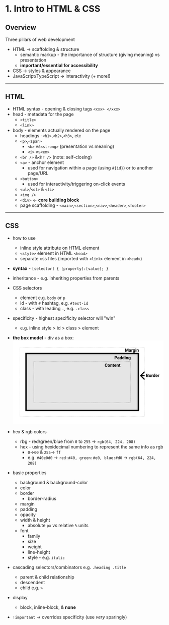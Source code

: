 # 1. Intro to HTML & CSS

## Overview

Three pillars of web development

- HTML -> scaffolding & structure
  - semantic markup - the importance of structure (giving meaning) vs presentation
  - **important/essential for accessibility**
- CSS -> styles & appearance
- JavaScript/TypeScript -> interactivity (+ more!)

---

## HTML

- HTML syntax - opening & closing tags `<xxx> </xxx>`
- head - metadata for the page
  - `<title>`
  - `<link>`
- body - elements actually rendered on the page
  - headings -`<h1>`,`<h2>`,`<h3>`, etc
  - `<p>`,`<span>`
    - `<b>` vs`<strong>` (presentation vs meaning)
    - `<i>` vs`<em>`
  - `<br />` &`<hr />` (note: self-closing)
  - `<a>` - anchor element
    - used for navigation within a page (using `#{id}`) or to another page/URL
  - `<button>`
    - used for interactivity/triggering on-click events
  - `<ul>`/`<ol>` & `<li>`
  - `<img />`
  - `<div>` <- **core building block**
  - page scaffolding - `<main>`,`<section>`,`<nav>`,`<header>`,`<footer>`

---

## CSS

- how to use

  - inline style attribute on HTML element
  - `<style>` element in HTML `<head>`
  - separate css files (imported with `<link>` element in `<head>`)

- **syntax** - `[selector] { [property]:[value]; }`
- inheritance - e.g. inheriting properties from parents

- CSS selectors

  - element e.g. `body` or `p`
  - id - with `#` hashtag, e.g. `#test-id`
  - class - with leading `.`, e.g. `.class`

- specificity - highest specificity selector will "win"
  - e.g. inline style > id > class > element
- **the box model** - div as a box:  
  ![CSS box model](./assets/css-box-model.png)

- hex & rgb colors
  - rbg - red/green/blue from `0` to `255` -> `rgb(64, 224, 208)`
  - hex - using hexidecimal numbering to represent the same info as rgb
    - `0`->`00` & `255`-> `ff`
    - e.g. `#40e0d0` -> `red:#40, green:#e0, blue:#d0` -> `rgb(64, 224, 208)`
- basic properties
  - background & background-color
  - color
  - border
    - border-radius
  - margin
  - padding
  - opacity
  - width & height
    - absolute `px` vs relative `%` units
  - font
    - family
    - size
    - weight
    - line-height
    - style - e.g. `italic`
- cascading selectors/combinators e.g. `.heading .title`
  - parent & child relationship
  - descendent
  - child e.g. `>`
- display
  - block, inline-block, & **none**
- `!important` -> overrides specificity (use _very_ sparingly)
